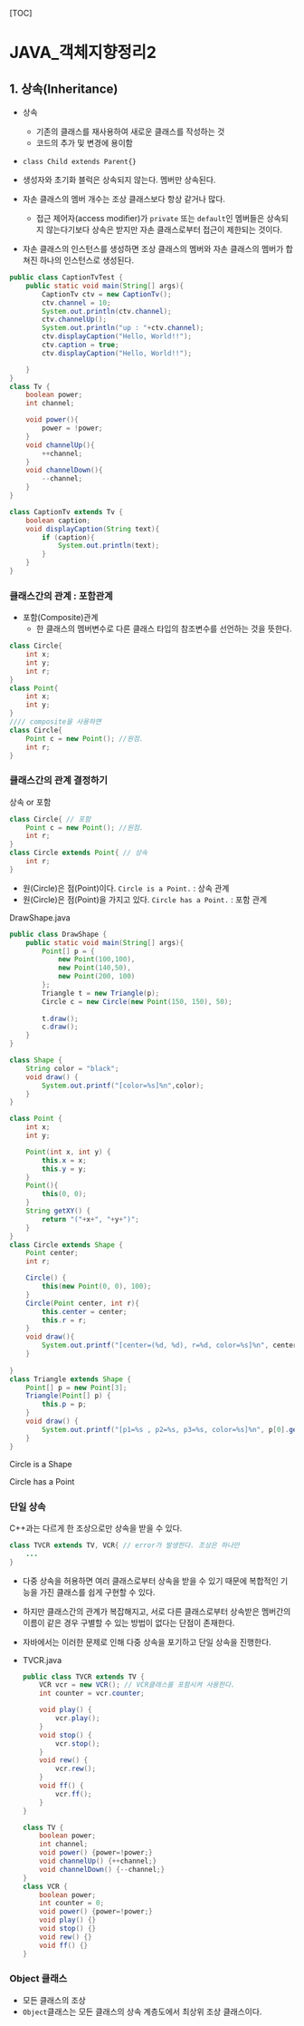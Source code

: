 [TOC]

# JAVA_객체지향정리2

## 1. 상속(Inheritance)

- 상속
  - 기존의 클래스를 재사용하여 새로운 클래스를 작성하는 것
  - 코드의 추가 및 변경에 용이함
- `class Child extends Parent{}`

- 생성자와 초기화 블럭은 상속되지 않는다. 멤버만 상속된다.
- 자손 클래스의 멤버 개수는 조상 클래스보다 항상 같거나 많다.
  - 접근 제어자(access modifier)가 `private` 또는 `default`인 멤버들은 상속되지 않는다기보다 상속은 받지만 자손 클래스로부터 접근이 제한되는 것이다. 
- 자손 클래스의 인스턴스를 생성하면 조상 클래스의 멤버와 자손 클래스의 멤버가 합쳐진 하나의 인스턴스로 생성된다.

```java
public class CaptionTvTest {
    public static void main(String[] args){
        CaptionTv ctv = new CaptionTv();
        ctv.channel = 10;
        System.out.println(ctv.channel);
        ctv.channelUp();
        System.out.println("up : "+ctv.channel);
        ctv.displayCaption("Hello, World!!");
        ctv.caption = true;
        ctv.displayCaption("Hello, World!!");

    }
}
class Tv {
    boolean power;
    int channel;

    void power(){
        power = !power;
    }
    void channelUp(){
        ++channel;
    }
    void channelDown(){
        --channel;
    }
}

class CaptionTv extends Tv {
    boolean caption;
    void displayCaption(String text){
        if (caption){
            System.out.println(text);
        }
    }
}
```



### 클래스간의 관계 : 포함관계

- 포함(Composite)관계
  - 한 클래스의 멤버변수로 다른 클래스 타입의 참조변수를 선언하는 것을 뜻한다.

```java
class Circle{
    int x;
    int y;
    int r;
}
class Point{
    int x;
    int y;
}
//// composite을 사용하면
class Circle{
    Point c = new Point(); //원점.
    int r;
}
```



### 클래스간의 관계 결정하기

상속 or 포함

```java
class Circle{ // 포함
    Point c = new Point(); //원점.
    int r;
}
class Circle extends Point{ // 상속
    int r;
}
```

- 원(Circle)은 점(Point)이다. `Circle is a Point.` : 상속 관계
- 원(Circle)은 점(Point)을 가지고 있다. `Circle has a Point.` : 포함 관계

DrawShape.java

```java
public class DrawShape {
    public static void main(String[] args){
        Point[] p = {
            new Point(100,100),
            new Point(140,50),
            new Point(200, 100)
        };
        Triangle t = new Triangle(p);
        Circle c = new Circle(new Point(150, 150), 50);
        
        t.draw();
        c.draw();
    }
}

class Shape {
    String color = "black";
    void draw() {
        System.out.printf("[color=%s]%n",color);
    }
}

class Point {
    int x;
    int y;

    Point(int x, int y) {
        this.x = x;
        this.y = y;
    }
    Point(){
        this(0, 0);
    }
    String getXY() {
        return "("+x+", "+y+")";
    }
}
class Circle extends Shape {
    Point center;
    int r;

    Circle() {
        this(new Point(0, 0), 100);
    }
    Circle(Point center, int r){
        this.center = center;
        this.r = r;
    }
    void draw(){
        System.out.printf("[center=(%d, %d), r=%d, color=%s]%n", center.x, center.y, r, color);
    }
    
}
class Triangle extends Shape {
    Point[] p = new Point[3];
    Triangle(Point[] p) {
        this.p = p;
    }
    void draw() {
        System.out.printf("[p1=%s , p2=%s, p3=%s, color=%s]%n", p[0].getXY(),p[1].getXY(),p[2].getXY(), color);
    }
}
```

Circle is a Shape

Circle has a Point

### 단일 상속

C++과는 다르게 한 조상으로만 상속을 받을 수 있다.

```java
class TVCR extends TV, VCR{ // error가 발생한다. 조상은 하나만
    ...
}
```

- 다중 상속을 허용하면 여러 클래스로부터 상속을 받을 수 있기 때문에 복합적인 기능을 가진 클래스를 쉽게 구현할 수 있다.
- 하지만 클래스간의 관계가 복잡해지고, 서로 다른 클래스로부터 상속받은 멤버간의 이름이 같은 경우 구별할 수 있는 방법이 없다는 단점이 존재한다.
- 자바에서는 이러한 문제로 인해 다중 상속을 포기하고 단일 상속을 진행한다.

- TVCR.java

  ```java
  public class TVCR extends TV {
      VCR vcr = new VCR(); // VCR클래스를 포함시켜 사용한다.
      int counter = vcr.counter;
  
      void play() {
          vcr.play();
      }
      void stop() {
          vcr.stop();
      }
      void rew() {
          vcr.rew();
      }
      void ff() {
          vcr.ff();
      }
  }
  
  class TV {
      boolean power;
      int channel;
      void power() {power=!power;}
      void channelUp() {++channel;}
      void channelDown() {--channel;}
  }
  class VCR {
      boolean power;
      int counter = 0;
      void power() {power=!power;}
      void play() {}
      void stop() {}
      void rew() {}
      void ff() {}
  }
  ```

### Object 클래스

- 모든 클래스의 조상
- `Object`클래스는 모든 클래스의 상속 계층도에서 최상위 조상 클래스이다.

